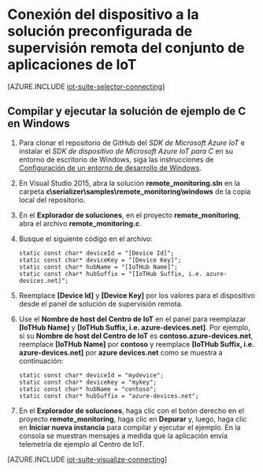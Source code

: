 <properties
   pageTitle="Conectar un dispositivo mediante C en Windows | Microsoft Azure"
   description="Se describe cómo conectar un dispositivo a la solución de supervisión remota preconfigurada del Conjunto de IoT de Azure mediante una aplicación creada en C que se ejecuta en Windows."
   services=""
   suite="iot-suite"
   documentationCenter="na"
   authors="dominicbetts"
   manager="timlt"
   editor=""/>

<tags
   ms.service="iot-suite"
   ms.devlang="na"
   ms.topic="article"
   ms.tgt_pltfrm="na"
   ms.workload="na"
   ms.date="02/04/2016"
   ms.author="dobett"/>


# Conexión del dispositivo a la solución preconfigurada de supervisión remota del conjunto de aplicaciones de IoT

[AZURE.INCLUDE [iot-suite-selector-connecting](../../includes/iot-suite-selector-connecting.md)]

## Compilar y ejecutar la solución de ejemplo de C en Windows

1. Para clonar el repositorio de GitHub del *SDK de Microsoft Azure IoT* e instalar el *SDK de dispositivo de Microsoft Azure IoT para C* en su entorno de escritorio de Windows, siga las instrucciones de [Configuración de un entorno de desarrollo de Windows][lnk-setup-windows].

2. En Visual Studio 2015, abra la solución **remote\_monitoring.sln** en la carpeta **c\\serializer\\samples\\remote\_monitoring\\windows** de la copia local del repositorio.

3. En el **Explorador de soluciones**, en el proyecto **remote\_monitoring**, abra el archivo **remote\_monitoring.c**.

4. Busque el siguiente código en el archivo:

    ```
    static const char* deviceId = "[Device Id]";
    static const char* deviceKey = "[Device Key]";
    static const char* hubName = "[IoTHub Name]";
    static const char* hubSuffix = "[IoTHub Suffix, i.e. azure-devices.net]";
    ```

5. Reemplace **[Device Id]** y **[Device Key]** por los valores para el dispositivo desde el panel de solución de supervisión remota.

6. Use el **Nombre de host del Centro de IoT** en el panel para reemplazar **[IoTHub Name]** y **[IoTHub Suffix, i.e. azure-devices.net]**. Por ejemplo, si su **Nombre de host del Centro de IoT** es **contoso.azure-devices.net**, reemplace **[IoTHub Name]** por **contoso** y reemplace **[IoTHub Suffix, i.e. azure-devices.net]** por **azure devices.net** como se muestra a continuación:

    ```
    static const char* deviceId = "mydevice";
    static const char* deviceKey = "mykey";
    static const char* hubName = "contoso";
    static const char* hubSuffix = "azure-devices.net";
    ```

7. En el **Explorador de soluciones**, haga clic con el botón derecho en el proyecto **remote\_monitoring**, haga clic en **Depurar** y, luego, haga clic en **Iniciar nueva instancia** para compilar y ejecutar el ejemplo. En la consola se muestran mensajes a medida que la aplicación envía telemetría de ejemplo al Centro de IoT.

[AZURE.INCLUDE [iot-suite-visualize-connecting](../../includes/iot-suite-visualize-connecting.md)]

[lnk-setup-windows]: https://github.com/azure/azure-iot-sdks/blob/develop/c/doc/devbox_setup.md#windows

<!---HONumber=AcomDC_0211_2016-->